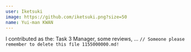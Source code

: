```yaml
---
user: Iketsuki
image: https://github.com/iketsuki.png?size=50
name: Yui-man KWAN
---
```

I contributed as the: Task 3 Manager, some reviews, ... `// Someone please remember to delete this file 1155000000.md!`

<!-- 
Note: Please put down your own information, and register your real contribution. Check the md syntax and DO NOT set up a table...
-->
